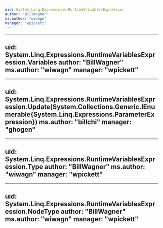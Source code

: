 ```yaml
---
uid: System.Linq.Expressions.RuntimeVariablesExpression
author: "BillWagner"
ms.author: "wiwagn"
manager: "wpickett"
---
```


---
uid: System.Linq.Expressions.RuntimeVariablesExpression.Variables
author: "BillWagner"
ms.author: "wiwagn"
manager: "wpickett"
---

---
uid: System.Linq.Expressions.RuntimeVariablesExpression.Update(System.Collections.Generic.IEnumerable{System.Linq.Expressions.ParameterExpression})
ms.author: "billchi"
manager: "ghogen"
---

---
uid: System.Linq.Expressions.RuntimeVariablesExpression.Type
author: "BillWagner"
ms.author: "wiwagn"
manager: "wpickett"
---

---
uid: System.Linq.Expressions.RuntimeVariablesExpression.NodeType
author: "BillWagner"
ms.author: "wiwagn"
manager: "wpickett"
---

